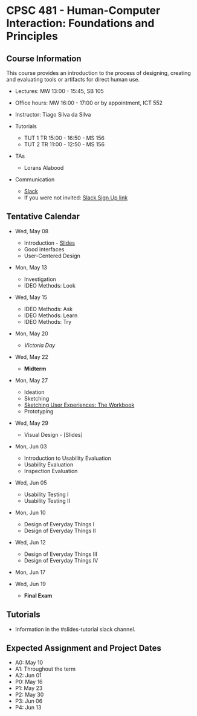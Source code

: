 # CPSC 481 - Human-Computer Interaction: Foundations and Principles

## Course Information

This course provides an introduction to the process of designing, creating and evaluating tools or artifacts for direct human use.

- Lectures: MW 13:00 - 15:45, SB 105
- Office hours: MW 16:00 - 17:00 or by appointment, ICT 552
- Instructor: Tiago Silva da Silva
- Tutorials
	- TUT 1	TR 15:00 - 16:50 - MS 156
	- TUT 2	TR 11:00 - 12:50 - MS 156

- TAs
	- Lorans Alabood

- Communication
	- [Slack](http://cpsc481-2019s.slack.com/)
	- If you were not invited: [Slack Sign Up link](https://join.slack.com/t/cpsc481-2019s/signup)


## Tentative Calendar

- Wed, May 08
	- Introduction - [Slides](link)
	- Good interfaces
	- User-Centered Design
- Mon, May 13
	- Investigation
	- IDEO Methods: Look
- Wed, May 15
	- IDEO Methods: Ask
	- IDEO Methods: Learn
	- IDEO Methods: Try
- Mon, May 20
	- *Victoria Day*
- Wed, May 22
	- **Midterm**
- Mon, May 27
	- Ideation
	- Sketching
	- [Sketching User Experiences: The Workbook](https://sketchbook.cpsc.ucalgary.ca/)
	- Prototyping
- Wed, May 29
	- Visual Design - [Slides]
- Mon, Jun 03
	- Introduction to Usability Evaluation
	- Usability Evaluation
	- Inspection Evaluation
- Wed, Jun 05
	- Usability Testing I
	- Usability Testing II
- Mon, Jun 10
	- Design of Everyday Things I
	- Design of Everyday Things II
- Wed, Jun 12
	- Design of Everyday Things III
	- Design of Everyday Things IV
- Mon, Jun 17
	
	
- Wed, Jun 19
	- **Final Exam**



## Tutorials
- Information in the #slides-tutorial slack channel.

## Expected Assignment and Project Dates
- A0: May 10
- A1: Throughout the term
- A2: Jun 01
- P0: May 16
- P1: May 23
- P2: May 30
- P3: Jun 06
- P4: Jun 13